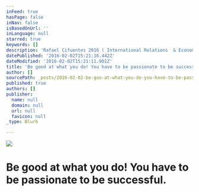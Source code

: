 ```yaml
---
inFeed: true
hasPage: false
inNav: false
isBasedOnUrl: ''
inLanguage: null
starred: true
keywords: []
description: 'Rafael Cifuentes 2016 ( International Relations  & Economics)'
datePublished: '2016-02-02T15:21:16.442Z'
dateModified: '2016-02-02T15:21:11.901Z'
title: 'Be good at what you do! You have to be passionate to be successful.'
author: []
sourcePath: _posts/2016-02-02-be-goo-at-what-you-do-you-have-to-be-passionate-to-be-succe.md
published: true
authors: []
publisher:
  name: null
  domain: null
  url: null
  favicon: null
_type: Blurb

---
```

![](https://the-grid-user-content.s3-us-west-2.amazonaws.com/4afeda1a-d7ec-4e89-b04b-5117caa5f71c.jpg)

# Be good at what you do! You have to be passionate to be successful.